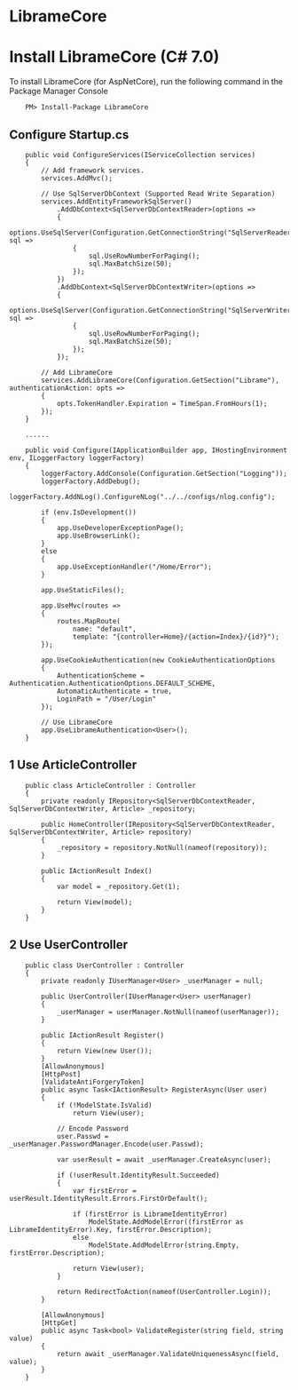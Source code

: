 # LibrameCore

Install LibrameCore (C# 7.0)
======================================================
To install LibrameCore (for AspNetCore), run the following command in the Package Manager Console

        PM> Install-Package LibrameCore

Configure Startup.cs
------------------------------------------------------
        public void ConfigureServices(IServiceCollection services)
        {
            // Add framework services.
            services.AddMvc();

            // Use SqlServerDbContext (Supported Read Write Separation)
            services.AddEntityFrameworkSqlServer()
                .AddDbContext<SqlServerDbContextReader>(options =>
                {
                    options.UseSqlServer(Configuration.GetConnectionString("SqlServerReader"), sql =>
                    {
                        sql.UseRowNumberForPaging();
                        sql.MaxBatchSize(50);
                    });
                })
                .AddDbContext<SqlServerDbContextWriter>(options =>
                {
                    options.UseSqlServer(Configuration.GetConnectionString("SqlServerWriter"), sql =>
                    {
                        sql.UseRowNumberForPaging();
                        sql.MaxBatchSize(50);
                    });
                });

            // Add LibrameCore
            services.AddLibrameCore(Configuration.GetSection("Librame"), authenticationAction: opts =>
            {
                opts.TokenHandler.Expiration = TimeSpan.FromHours(1);
            });
        }
        
        ......
        
        public void Configure(IApplicationBuilder app, IHostingEnvironment env, ILoggerFactory loggerFactory)
        {
            loggerFactory.AddConsole(Configuration.GetSection("Logging"));
            loggerFactory.AddDebug();
            loggerFactory.AddNLog().ConfigureNLog("../../configs/nlog.config");

            if (env.IsDevelopment())
            {
                app.UseDeveloperExceptionPage();
                app.UseBrowserLink();
            }
            else
            {
                app.UseExceptionHandler("/Home/Error");
            }

            app.UseStaticFiles();

            app.UseMvc(routes =>
            {
                routes.MapRoute(
                    name: "default",
                    template: "{controller=Home}/{action=Index}/{id?}");
            });

            app.UseCookieAuthentication(new CookieAuthenticationOptions
            {
                AuthenticationScheme = Authentication.AuthenticationOptions.DEFAULT_SCHEME,
                AutomaticAuthenticate = true,
                LoginPath = "/User/Login"
            });

            // Use LibrameCore
            app.UseLibrameAuthentication<User>();
        }
        
1 Use ArticleController
------------------------------------------------------
        public class ArticleController : Controller
        {
            private readonly IRepository<SqlServerDbContextReader, SqlServerDbContextWriter, Article> _repository;

            public HomeController(IRepository<SqlServerDbContextReader, SqlServerDbContextWriter, Article> repository)
            {
                _repository = repository.NotNull(nameof(repository));
            }

            public IActionResult Index()
            {
                var model = _repository.Get(1);
                
                return View(model);
            }
        }
        
2 Use UserController
------------------------------------------------------
        public class UserController : Controller
        {
            private readonly IUserManager<User> _userManager = null;

            public UserController(IUserManager<User> userManager)
            {
                _userManager = userManager.NotNull(nameof(userManager));
            }
            
            public IActionResult Register()
            {
                return View(new User());
            }
            [AllowAnonymous]
            [HttpPost]
            [ValidateAntiForgeryToken]
            public async Task<IActionResult> RegisterAsync(User user)
            {
                if (!ModelState.IsValid)
                    return View(user);

                // Encode Password
                user.Passwd = _userManager.PasswordManager.Encode(user.Passwd);

                var userResult = await _userManager.CreateAsync(user);

                if (!userResult.IdentityResult.Succeeded)
                {
                    var firstError = userResult.IdentityResult.Errors.FirstOrDefault();

                    if (firstError is LibrameIdentityError)
                        ModelState.AddModelError((firstError as LibrameIdentityError).Key, firstError.Description);
                    else
                        ModelState.AddModelError(string.Empty, firstError.Description);

                    return View(user);
                }

                return RedirectToAction(nameof(UserController.Login));
            }

            [AllowAnonymous]
            [HttpGet]
            public async Task<bool> ValidateRegister(string field, string value)
            {
                return await _userManager.ValidateUniquenessAsync(field, value);
            }
        }
